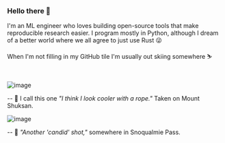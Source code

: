 ### Hello there 👋

I'm an ML engineer who loves building open-source tools that make reproducible research easier. I program mostly in Python, although I dream of a better world where we all agree to just use Rust 😜

When I'm not filling in my GitHub tile I'm usually out skiing somewhere ⛷

<br>

![image](https://user-images.githubusercontent.com/8812459/165805549-ef9a9a3c-bf8a-4b67-b954-1b27a5bd1356.png)

-- 📸 I call this one *"I think I look cooler with a rope."* Taken on Mount Shuksan.

![image](https://user-images.githubusercontent.com/8812459/165806072-cb407c2a-711b-4781-a952-245578c975d4.png)

-- 📸 *"Another 'candid' shot,"* somewhere in Snoqualmie Pass.
